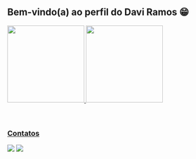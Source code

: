 ## Bem-vindo(a) ao perfil do Davi Ramos 😁

 <div>
   <a href="https://github.com/DavRamos01">
   <img height="175cm" src="https://github-readme-stats.vercel.app/api?username=DaviRamos01&show_icons=true&theme=dark&include_all_commits=true&count_private=true"/>
   <img height="175cm" src="https://github-readme-stats.vercel.app/api/top-langs/?username=DaviRamos01&layout=compact&langs_count=6&theme=dark"/>
</div>
    
<div style="display: inline_block"><br>
  
</div>
 
<br>
 
### Contatos
 
<div> 

  <a href="https://instagram.com/daviramoss_" target="_blank"><img src="https://img.shields.io/badge/-Instagram-%23E4405F?style=for-the-badge&logo=instagram&logoColor=white" target="_blank"></a>
  <a href = "daviramossoares13@gmail.com"><img src="https://img.shields.io/badge/-Gmail-%23333?style=for-the-badge&logo=gmail&logoColor=white" target="_blank"></a>
  
